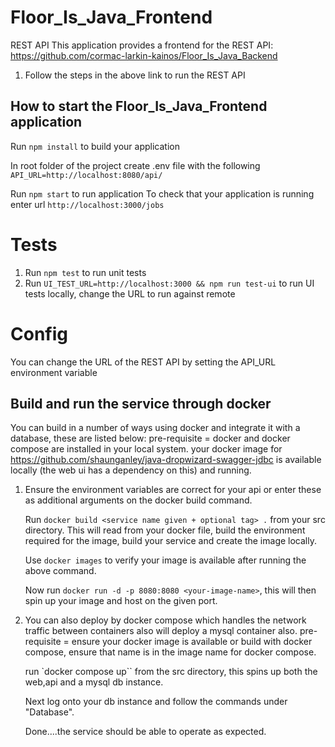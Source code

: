 # Floor_Is_Java_Frontend

REST API
This application provides a frontend for the REST API: https://github.com/cormac-larkin-kainos/Floor_Is_Java_Backend

1. Follow the steps in the above link to run the REST API

How to start the Floor_Is_Java_Frontend application
---
Run `npm install` to build your application

In root folder of the project create .env file with the following `API_URL=http://localhost:8080/api/`

Run `npm start` to run application
To check that your application is running enter url `http://localhost:3000/jobs`

# Tests

1. Run `npm test` to run unit tests
1. Run `UI_TEST_URL=http://localhost:3000 && npm run test-ui` to run UI tests locally, change the URL to run against remote

# Config

You can change the URL of the REST API by setting the API_URL environment variable

Build and run the service through docker
---

You can build in a number of ways using docker and integrate it with a database, these are listed below:
pre-requisite = docker and docker compose are installed in your local system.
                your docker image for https://github.com/shaunganley/java-dropwizard-swagger-jdbc is 
                available locally (the web ui has a dependency on this) and running.

1.  Ensure the environment variables are correct for your api or enter these as 
    additional arguments on the docker build command.

    Run `docker build <service name given + optional tag> .` from your src directory.
    This will read from your docker file, build the environment required for the 
    image, build your service and create the image locally.
    
    Use `docker images` to verify your image is available after running the above command.
    
    Now run `docker run -d -p 8080:8080 <your-image-name>`, this will then spin up your image and host on the given port.
    
2.  You can also deploy by docker compose which handles the network traffic between 
    containers also will deploy a mysql container also.
    pre-requisite = ensure your docker image is available or build with docker compose, ensure 
    that name is in the image name for docker compose.
    
    run `docker compose up`` from the src directory, this spins up both the web,api and a mysql db instance.
    
    Next log onto your db instance and follow the commands under "Database".
    
    Done....the service should be able to operate as expected.      
    